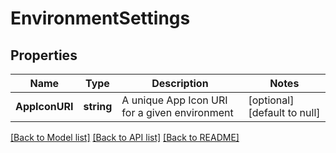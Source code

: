 # EnvironmentSettings

## Properties
Name | Type | Description | Notes
------------ | ------------- | ------------- | -------------
**AppIconURI** | **string** | A unique App Icon URI for a given environment | [optional] [default to null]

[[Back to Model list]](../README.md#documentation-for-models) [[Back to API list]](../README.md#documentation-for-api-endpoints) [[Back to README]](../README.md)

